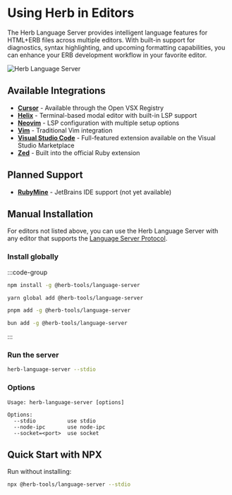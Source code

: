 # Using Herb in Editors

The Herb Language Server provides intelligent language features for HTML+ERB files across multiple editors. With built-in support for diagnostics, syntax highlighting, and upcoming formatting capabilities, you can enhance your ERB development workflow in your favorite editor.

![Herb Language Server](/herb-editors.png)

## Available Integrations

- **[Cursor](/integrations/editors/cursor)** - Available through the Open VSX Registry
- **[Helix](/integrations/editors/helix)** - Terminal-based modal editor with built-in LSP support
- **[Neovim](/integrations/editors/neovim)** - LSP configuration with multiple setup options
- **[Vim](/integrations/editors/vim)** - Traditional Vim integration
- **[Visual Studio Code](/integrations/editors/vscode)** - Full-featured extension available on the Visual Studio Marketplace
- **[Zed](/integrations/editors/zed)** - Built into the official Ruby extension

## Planned Support

- **[RubyMine](/integrations/editors/rubymine)** - JetBrains IDE support (not yet available)

## Manual Installation

For editors not listed above, you can use the Herb Language Server with any editor that supports the [Language Server Protocol](https://microsoft.github.io/language-server-protocol/).

### Install globally

:::code-group

```bash [npm]
npm install -g @herb-tools/language-server
```

```bash [yarn]
yarn global add @herb-tools/language-server
```

```bash [pnpm]
pnpm add -g @herb-tools/language-server
```

```bash [bun]
bun add -g @herb-tools/language-server
```
:::

### Run the server

```bash
herb-language-server --stdio
```

### Options

```
Usage: herb-language-server [options]

Options:
  --stdio          use stdio
  --node-ipc       use node-ipc
  --socket=<port>  use socket
```

## Quick Start with NPX

Run without installing:

```bash
npx @herb-tools/language-server --stdio
```
